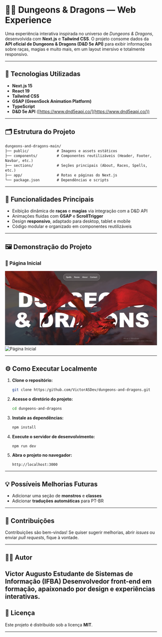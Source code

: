 # 🧙‍♂️ Dungeons & Dragons — Web Experience

Uma experiência interativa inspirada no universo de *Dungeons & Dragons*, desenvolvida com **Next.js** e **Tailwind CSS**.
O projeto consome dados da **API oficial de Dungeons & Dragons (D&D 5e API)** para exibir informações sobre raças, magias e muito mais, em um layout imersivo e totalmente responsivo.

---

## 🚀 Tecnologias Utilizadas

* **Next.js 15**
* **React 19**
* **Tailwind CSS**
* **GSAP (GreenSock Animation Platform)**
* **TypeScript**
* **D&D 5e API** ([https://www.dnd5eapi.co/](https://www.dnd5eapi.co/))

---

## 🗂️ Estrutura do Projeto

```
dungeons-and-dragons-main/
├── public/             # Imagens e assets estáticos
├── components/         # Componentes reutilizáveis (Header, Footer, Navbar, etc.)
├── sections/           # Seções principais (About, Races, Spells, etc.)
├── app/                # Rotas e páginas do Next.js
└── package.json        # Dependências e scripts
```

---

## 🧩 Funcionalidades Principais

* Exibição dinâmica de **raças** e **magias** via integração com a D&D API
* Animações fluidas com **GSAP** e **ScrollTrigger**
* Design **responsivo**, adaptado para desktop, tablet e mobile
* Código modular e organizado em componentes reutilizáveis

---

## 🖼️ Demonstração do Projeto

### 🌄 Página Inicial
![Página Inicial](public/screenshots/headerScreenshot.png)
![Página Inicial](public/screenshots/floatingDiceSection.gif)


---

## ⚙️ Como Executar Localmente

1. **Clone o repositório:**

   ```bash
   git clone https:/github.com/VictorASDev/dungeons-and-dragons.git
   ```

2. **Acesse o diretório do projeto:**

   ```bash
   cd dungeons-and-dragons
   ```

3. **Instale as dependências:**

   ```bash
   npm install
   ```

4. **Execute o servidor de desenvolvimento:**

   ```bash
   npm run dev
   ```

5. **Abra o projeto no navegador:**

   ```
   http://localhost:3000
   ```

---

## 💡 Possíveis Melhorias Futuras

* Adicionar uma seção de **monstros** e **classes**
* Adicionar **traduções automáticas** para PT-BR

---

## 🤝 Contribuições

Contribuições são bem-vindas!
Se quiser sugerir melhorias, abrir *issues* ou enviar *pull requests*, fique à vontade.

---

## 👨‍💻 Autor

**Victor Augusto**
Estudante de Sistemas de Informação (IFBA)
Desenvolvedor front-end em formação, apaixonado por design e experiências interativas.
---

## 📜 Licença

Este projeto é distribuído sob a licença **MIT**.

---
